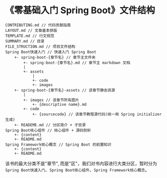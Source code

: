 # 《零基础入门 Spring Boot》文件结构

```
CONTRIBUTING.md // 代码贡献指南
LAYOUT.md // 文章基本排版
TEMPLATE.md // 行文规范
SUMMARY.md // 目录
FILE_STRUCTION.md // 项目文件结构
Spring Boot快速入门 // 快速入门 Spring Boot
    +- spring-boot-{章节名} // 章节主文件夹
        +- spring-boot-{章节名}.md // 章节主 markdown 文档
        |
        +- assets
            |
            +- code
            +- images
    +- spring-boot-{章节名}-assets // 该章节静态资源
        |
        +- images // 该章节所有图片
            +- {descriptive name}.md
        +- code
            +- {sourcecode} // 该章节教程源代码(统一用 Spring initializer 生成)
    +- READEME.md // 分区简介 + 子目录
Spring Boot核心组件 // 核心组件 + 源码刨析
    +- {content}
    +- README.md
Spring Framework核心概念 // Spring Boot 的前置知识
    +- {content}
    +- README.md
```

该书的最大分类不是"章节", 而是"区"，我们对书内容进行大类分区，暂时分为 `Spring Boot快速入门`、`Spring Boot核心组件`、`Spring Framework核心概念`。

